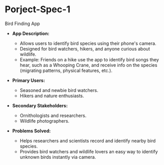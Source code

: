 # Porject-Spec-1
Bird Finding App
- **App Description:**
  - Allows users to identify bird species using their phone's camera.
  - Designed for bird watchers, hikers, and anyone curious about wildlife.
  - Example: Friends on a hike use the app to identify bird songs they hear, such as a Whooping Crane, and receive info on the species (migrating patterns, physical features, etc.).

- **Primary Users:**
  - Seasoned and newbie bird watchers.
  - Hikers and nature enthusiasts.

- **Secondary Stakeholders:**
  - Ornithologists and researchers.
  - Wildlife photographers.

- **Problems Solved:**
  - Helps researchers and scientists record and identify nearby bird species.
  - Provides bird watchers and wildlife lovers an easy way to identify unknown birds instantly via camera.
